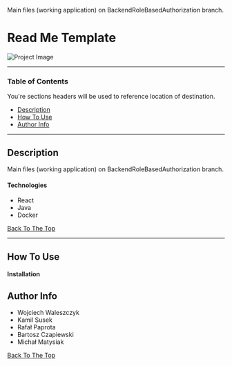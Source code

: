 Main files (working application) on BackendRoleBasedAuthorization branch.

# Read Me Template

![Project Image](https://github.com/wiru123321/Company-Cars-Rents/blob/master/frontend/car-rental-app/src/resources/login-background.jpg)

---

### Table of Contents

You're sections headers will be used to reference location of destination.

- [Description](#description)
- [How To Use](#how-to-use)
- [Author Info](#author-info)

---

## Description

Main files (working application) on BackendRoleBasedAuthorization branch.

#### Technologies

- React
- Java
- Docker

[Back To The Top](#read-me-template)

---

## How To Use

#### Installation

## Author Info

- Wojciech Waleszczyk
- Kamil Susek
- Rafał Paprota
- Bartosz Czapiewski
- Michał Matysiak

[Back To The Top](#read-me-template)
